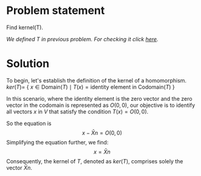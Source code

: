 # Problem statement
Find kernel(T).

*We defined T in previous problem. For checking it click [here](https://github.com/alirezadoostimehr/dimensionality-reduction/blob/main/Recenter%20Data/problem-3.md).*

# Solution

To begin, let's establish the definition of the kernel of a homomorphism.
$ker(T) =$ \{ $x \in \text{Domain}(T) \mid T(x) = \text{identity element in Codomain}(T)$ \}

In this scenario, where the identity element is the zero vector and the zero vector in the codomain is represented as $O(0, 0)$, our objective is to identify all vectors $x$ in $V$ that satisfy the condition $T(x) = O(0, 0)$.

So the equation is
$$x - \bar{X}n = O(0, 0)$$
Simplifying the equation further, we find:
$$x = \bar{X}n$$
Consequently, the kernel of $T$, denoted as $ker(T)$, comprises solely the vector $\bar{X}n$.

